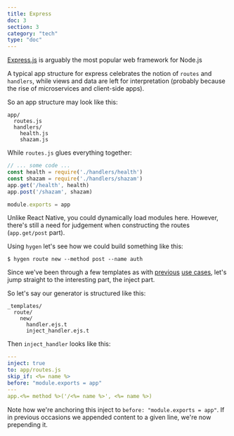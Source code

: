 ```yaml
---
title: Express
doc: 3
section: 3
category: "tech"
type: "doc"
---
```


[Express.js](https://expressjs.com/) is arguably the most popular web framework for Node.js

A typical app structure for express celebrates the notion of `routes` and `handlers`, while views and data are left for interpretation (probably because the rise of microservices and client-side apps).

So an app structure may look like this:

```
app/
  routes.js
  handlers/
    health.js
    shazam.js
```

While `routes.js` glues everything together:

```javascript
// ... some code ...
const health = require('./handlers/health')
const shazam = require('./handlers/shazam')
app.get('/health', health)
app.post('/shazam', shazam)

module.exports = app
```

Unlike React Native, you could dynamically load modules here. However, there's still a need for judgement when constructing the routes (`app.get/post` part).

Using `hygen` let's see how we could build something like this:

```
$ hygen route new --method post --name auth
```

Since we've been through a few templates as with [previous](1-redux.md) [use cases](2-react-native.md), let's jump straight to the interesting part, the inject part.

So let's say our generator is structured like this:

```
_templates/
  route/
    new/
      handler.ejs.t
      inject_handler.ejs.t
```

Then `inject_handler` looks like this:

```yaml
---
inject: true
to: app/routes.js
skip_if: <%= name %>
before: "module.exports = app"
---
app.<%= method %>('/<%= name %>', <%= name %>)
```

Note how we're anchoring this inject to `before: "module.exports = app"`. If in previous occasions we appended content to a given line, we're now prepending it.
